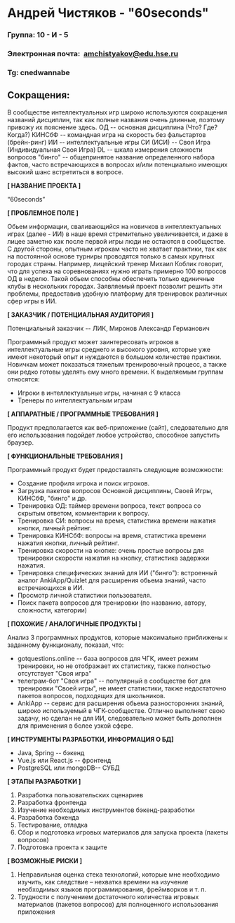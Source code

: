 # Андрей Чистяков - "60seconds"

### Группа: 10 - И - 5
### Электронная почта:   [amchistyakov@edu.hse.ru](mailto:amchistyakov@edu.hse.ru)
### Tg: cnedwannabe

## Сокращения:
В сообществе интеллектуальных игр широко используются сокращения названий дисциплин, так как полные названия очень длинные, поэтому привожу их пояснение здесь.
ОД -- основная дисциплина (Что? Где? Когда?)
КИНСбФ -- командная игра на скорость без фальстартов (брейн-ринг)
ИИ -- интеллектуальные игры
СИ (ИСИ) -- Своя Игра (Индивидуальная Своя Игра)
DL -- шкала измерения сложности вопросов 
"бинго" -- общепринятое название определенного набора фактов, часто встречающихся в вопросах и/или потенциально имеющих высокий шанс встретиться в вопросе.

**[ НАЗВАНИЕ ПРОЕКТА ]**

“60seconds”

**[ ПРОБЛЕМНОЕ ПОЛЕ ]**

Обьем информации, сваливающийся на новичков в интеллектуальных играх (далее - ИИ) в наше время стремительно увеличивается, и даже в лицее заметно как после первой игры люди не остаются в сообществе. С другой стороны, опытным игрокам часто не хватает практики, так как на постоянной основе турниры проводятся только в самых крупных городах страны. Например, лицейский тренер Михаил Коблик говорит, что для успеха на соревнованиях нужно играть примерно 100 вопросов ОД в неделю. Такой обьем способны обеспечить только единичные клубы в нескольких городах. Заявляемый проект позволит решить эти проблемы, предоставив удобную платформу для тренировок различных сфер игры в ИИ.

**[ ЗАКАЗЧИК / ПОТЕНЦИАЛЬНАЯ АУДИТОРИЯ ]**

Потенциальный заказчик -- ЛИК, Миронов Александр Германович

Программный продукт может заинтересовать игроков в интеллектуальные игры среднего и высокого уровня, которые уже имеют некоторый опыт и нуждаются в большом количестве практики. Новичкам может показаться тяжелым тренировочный процесс, а также они редко готовы уделять ему много времени. К выделяемым группам относятся:

* Игроки в интеллектуальные игры, начиная с 9 класса
* Тренеры по интеллектуальным играм

**[ АППАРАТНЫЕ / ПРОГРАММНЫЕ ТРЕБОВАНИЯ ]** 

Продукт предполагается как веб-приложение (сайт), следовательно для его использования подойдет любое устройство, способное запустить браузер.

**[ ФУНКЦИОНАЛЬНЫЕ ТРЕБОВАНИЯ ]**

Программный продукт будет предоставлять следующие возможности:
* Cоздание профиля игрока и поиск игроков.
* Загрузка пакетов вопросов Основной дисциплины, Cвоей Игры, КИНСбФ, "бинго" и др. 
* Тренировка ОД: таймер времени вопроса, текст вопроса со скрытым ответом, комментарии к вопросу.
* Тренировка СИ: вопросы на время, статистика времени нажатия кнопки, личный рейтинг.
* Тренировка КИНСбФ: вопросы на время, статистика времени нажатия кнопки, личный рейтинг.
* Тренировка скорости на кнопке: очень простые вопросы для тренировки скорости нажатия на кнопку, статистика задержки нажатия.
* Тренировка специфических знаний для ИИ ("бинго"): встроенный аналог AnkiApp/Quizlet для расширения обьема знаний, часто встречающихся в ИИ. 
* Просмотр личной статистики пользователя.
* Поиск пакета вопросов для тренировки (по названию, автору, сложности, категории)

**[ ПОХОЖИЕ / АНАЛОГИЧНЫЕ ПРОДУКТЫ ]**

Анализ 3 программных продуктов, которые максимально приближены к заданному функционалу, показал, что:

* gotquestions.online -- база вопросов для ЧГК, имеет режим тренировки, но не отображает их статистику, также полностью отсутствует "Своя игра"
* телеграм-бот "Своя игра" -- популярный в сообществе бот для тренировки "Своей игры", не имеет статистики, также недостаточно пакетов вопросов, подходящих для школьников.
* AnkiApp -- сервис для расширения обьема разносторонних знаний, широко используемый в ЧГК-сообществе. Отлично выполняет свою задачу, но сделан не для ИИ, следовательно может быть дополнен для применения в более узкой сфере.

**[ ИНСТРУМЕНТЫ РАЗРАБОТКИ, ИНФОРМАЦИЯ О БД]**

*	Java, Spring -- бэкенд
*	Vue.js или React.js -- фронтенд
*	PostgreSQL или mongoDB-- СУБД

**[ ЭТАПЫ РАЗРАБОТКИ ]**

1. Разработка пользовательских сценариев
2. Разработка фронтенда
3. Изучение необходимых инструментов бэкенд-разработки
4. Разработка бэкенда
5. Тестирование, отладка
6. Сбор и подготовка игровых материалов для запуска проекта (пакеты вопросов)
7. Подготовка проекта к защите

**[ ВОЗМОЖНЫЕ РИСКИ ]**

1. Неправильная оценка стека технологий, которые мне необходимо изучить, как следствие – нехватка времени на изучение необходимых языков программирования, фреймворков и т. п.
2. Трудности с получением достаточного
	количества игровых материалов (пакетов вопросов) для полноценного использования приложения
